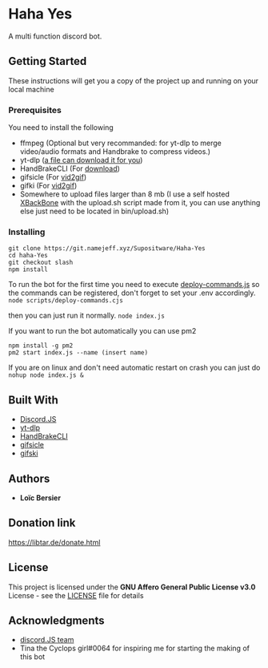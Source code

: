 # Haha Yes

A multi function discord bot.

## Getting Started

These instructions will get you a copy of the project up and running on your local machine

### Prerequisites

You need to install the following


* ffmpeg (Optional but very recommanded: for yt-dlp to merge video/audio formats and Handbrake to compress videos.)
* yt-dlp ([a file can download it for you](scripts/updateytdlp.js))
* HandBrakeCLI (For [download](commands/utility/download.js))
* gifsicle (For [vid2gif](commands/utility/vid2gif.js))
* gifki (For [vid2gif](commands/utility/vid2gif.js))
* Somewhere to upload files larger than 8 mb (I use a self hosted [XBackBone](https://github.com/SergiX44/XBackBone/) with the upload.sh script made from it, you can use anything else just need to be located in bin/upload.sh)

### Installing
```
git clone https://git.namejeff.xyz/Supositware/Haha-Yes
cd haha-Yes
git checkout slash
npm install
```

To run the bot for the first time you need to execute [deploy-commands.js](scripts/deploy-commands.js) so the commands can be registered, don't forget to set your .env accordingly.
``node scripts/deploy-commands.cjs``

then you can just run it normally.
``node index.js``

If you want to run the bot automatically you can use pm2
```
npm install -g pm2
pm2 start index.js --name (insert name)
```
If you are on linux and don't need automatic restart on crash you can just do
``nohup node index.js &``

## Built With

* [Discord.JS](https://github.com/discordjs/discord.js)
* [yt-dlp](https://github.com/yt-dlp/yt-dlp)
* [HandBrakeCLI](https://github.com/HandBrake/HandBrake)
* [gifsicle](https://github.com/kohler/gifsicle)
* [gifski](https://github.com/ImageOptim/gifski)

## Authors

* **Loïc Bersier**

## Donation link

https://libtar.de/donate.html

## License

This project is licensed under the **GNU Affero General Public License v3.0** License - see the [LICENSE](LICENSE) file for details

## Acknowledgments

* [discord.JS team](https://github.com/discordjs/discord.js)
* Tina the Cyclops girl#0064 for inspiring me for starting the making of this bot
